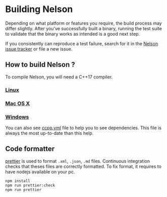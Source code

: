 # Building Nelson

Depending on what platform or features you require, the build process may
differ slightly. After you've successfully built a binary, running the
test suite to validate that the binary works as intended is a good next step.

If you consistently can reproduce a test failure, search for it in the
[Nelson issue tracker](https://github.com/nelson-lang/nelson/issues) or
file a new issue.

## How to build Nelson ?

To compile Nelson, you will need a C++17 compiler.

### [Linux](BUILDING_Linux.md)

### [Mac OS X](BUILDING_Macos.md)

### [Windows](BUILDING_Windows.md)

You can also see [ccpp.yml](https://github.com/nelson-lang/nelson/blob/master/.github/workflows/ccpp.yml) file to help you to see dependencies. This file is always the most up-to-date than this help.

## Code formatter

[prettier](https://prettier.io) is used to format `.xml`, `.json`, `.md` files.
Continuous integration checks that theses files are correctly formatted.
To fix format, it requires to have nodejs available on your pc.

```batch
npm install
npm run prettier:check
npm run prettier
```
